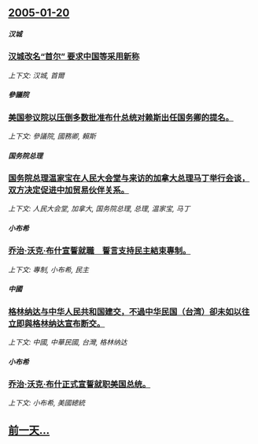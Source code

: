 ## [2005-01-20](/news/2005/01/20/index.md)

##### 汉城
### [ 汉城改名“首尔” 要求中国等采用新称 ](/news/2005/01/20/汉城改名-首尔-要求中国等采用新称.md)
_上下文: 汉城, 首爾_

##### 參議院
### [ 美国参议院以压倒多数批准布什总统对赖斯出任国务卿的提名。](/news/2005/01/20/美国参议院以压倒多数批准布什总统对赖斯出任国务卿的提名.md)
_上下文: 參議院, 國務卿, 賴斯_

##### 国务院总理
### [ 国务院总理温家宝在人民大会堂与来访的加拿大总理马丁举行会谈，双方决定促进中加贸易伙伴关系。](/news/2005/01/20/国务院总理温家宝在人民大会堂与来访的加拿大总理马丁举行会谈-双方决定促进中加贸易伙伴关系.md)
_上下文: 人民大会堂, 加拿大, 国务院总理, 总理, 温家宝, 马丁_

##### 小布希
### [ 乔治·沃克·布什宣誓就職　誓言支持民主結束專制。](/news/2005/01/20/乔治-沃克-布什宣誓就職-誓言支持民主結束專制.md)
_上下文: 專制, 小布希, 民主_

##### 中國
### [ 格林纳达与中华人民共和国建交，不過中华民国（台湾）卻未如以往立即與格林纳达宣布断交。](/news/2005/01/20/格林纳达与中华人民共和国建交-不過中华民国-台湾-卻未如以往立即與格林纳达宣布断交.md)
_上下文: 中國, 中華民國, 台灣, 格林纳达_

##### 小布希
### [ 乔治·沃克·布什正式宣誓就职美国总统。](/news/2005/01/20/乔治-沃克-布什正式宣誓就职美国总统.md)
_上下文: 小布希, 美國總統_

## [前一天...](/news/2005/01/18/index.md)

